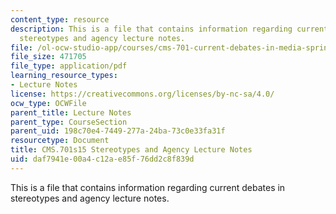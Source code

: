 ```yaml
---
content_type: resource
description: This is a file that contains information regarding current debates in
  stereotypes and agency lecture notes.
file: /ol-ocw-studio-app/courses/cms-701-current-debates-in-media-spring-2015/daf7941e00a4c12ae85f76dd2c8f839d_MITCMS_701S15_Stereotype.pdf
file_size: 471705
file_type: application/pdf
learning_resource_types:
- Lecture Notes
license: https://creativecommons.org/licenses/by-nc-sa/4.0/
ocw_type: OCWFile
parent_title: Lecture Notes
parent_type: CourseSection
parent_uid: 198c70e4-7449-277a-24ba-73c0e33fa31f
resourcetype: Document
title: CMS.701s15 Stereotypes and Agency Lecture Notes
uid: daf7941e-00a4-c12a-e85f-76dd2c8f839d
---
```

This is a file that contains information regarding current debates in stereotypes and agency lecture notes.